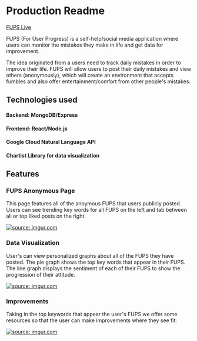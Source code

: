 # Production Readme

[FUPS Live](http://fups.herokuapp.com/#/login)

FUPS (For User Progress) is a self-help/social media application where users can monitor the mistakes they make in life and get data for improvement.

The idea originated from a users need to track daily mistakes in order to improve their life. FUPS will allow users to post their daily mistakes and view others (anonymously), which will create an environment that accepts fumbles and also offer entertainment/comfort from other people's mistakes.

## Technologies used
#### Backend: MongoDB/Express
#### Frontend: React/Node.js
#### Google Cloud Natural Language API
#### Chartist Library for data visualization 

## Features

### FUPS Anonymous Page
This page features all of the anoymous FUPS that users publicly posted. Users can see trending key words for all FUPS on the left and tab between all or top liked posts on the right.

<a href="https://imgur.com/QkURi4e"><img src="https://i.imgur.com/QkURi4e.png" title="source: imgur.com" /></a>

### Data Visualization
User's can view personalized graphs about all of the FUPS they have posted. The pie graph shows the top key words that appear in their FUPS. The line graph displays the sentiment of each of their FUPS to show the progression of their attitude.

<a href="https://imgur.com/XDTC6Y3"><img src="https://i.imgur.com/XDTC6Y3.png" title="source: imgur.com" /></a>

### Improvements
Taking in the top keywords that appear the user's FUPS we offer some resources so that the user can make improvements where they see fit.

<a href="https://imgur.com/4B2YHqw"><img src="https://i.imgur.com/4B2YHqw.png" title="source: imgur.com" /></a>
